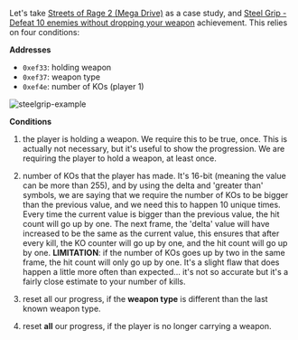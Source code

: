 Let's take [Streets of Rage 2 (Mega Drive)](http://retroachievements.org/Game/3)
as a case study, and [Steel Grip - Defeat 10 enemies without dropping your weapon](http://retroachievements.org/Achievement/55) achievement. This relies on four conditions:

**Addresses**

- `0xef33`: holding weapon 
- `0xef37`: weapon type
- `0xef4e`: number of KOs (player 1)

![steelgrip-example](https://user-images.githubusercontent.com/8508804/33313210-32f5451e-d411-11e7-8042-2b9007a5cffb.png)


**Conditions**

1. the player is holding a weapon. We require this to be true, once. This is actually not necessary, but it's useful to show the progression. We are requiring the player to hold a weapon, at least once.

2. number of KOs that the player has made. It's 16-bit (meaning the value can be more than 255), and by using the delta and 'greater than' symbols, we are saying that we require the number of KOs to be bigger than the previous value, and we need this to happen 10 unique times. Every time the current value is bigger than the previous value, the hit count will go up by one. The next frame, the 'delta' value will have increased to be the same as the current value, this ensures that after every kill, the KO counter will go up by one, and the hit count will go up by one. **LIMITATION**: if the number of KOs goes up by two in the same frame, the hit count will only go up by one. It's a slight flaw that does happen a little more often than expected... it's not so accurate but it's a fairly close estimate to your number of kills.

3. reset all our progress, if the **weapon type** is different than the last known weapon type.

4. reset **all** our progress, if the player is no longer carrying a weapon.
